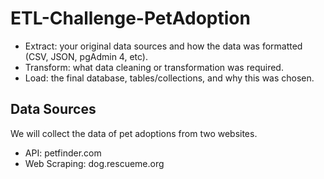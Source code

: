 # ETL-Challenge-PetAdoption

- Extract: your original data sources and how the data was formatted (CSV, JSON, pgAdmin 4, etc).
- Transform: what data cleaning or transformation was required.
- Load: the final database, tables/collections, and why this was chosen.

## Data Sources

We will collect the data of pet adoptions from two websites.

- API: petfinder.com
- Web Scraping: dog.rescueme.org

